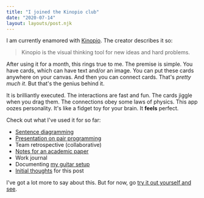 ```yaml
---
title: "I joined the Kinopio club"
date: "2020-07-14"
layout: layouts/post.njk
---
```


I am currently enamored with [Kinopio](https://kinopio.club). The creator
describes it so:

> Kinopio is the visual thinking tool for new ideas and hard problems.

After using it for a month, this rings true to me. The premise is simple. You
have cards, which can have text and/or an image. You can put these cards
anywhere on your canvas. And then you can connect cards. That's _pretty much
it_. But that's the genius behind it.

It is brilliantly executed. The interactions are fast and fun. The cards jiggle
when you drag them. The connections obey some laws of physics. This app oozes
personality. It's like a fidget toy for your brain. It **feels** perfect.

Check out what I've used it for so far:

- [Sentence diagramming](https://kinopio.club/1-corinthians-2-6-16-cq-OELYGDW0NtYKtNV4eN)
- [Presentation on pair programming](https://kinopio.club/-programming-frZwGmep_m9vHR52U7wwO)
- Team retrospective (collaborative)
- [Notes for an academic paper](https://kinopio.club/1-c2-paper-CPG9szKXfU8zFWxPyqhIj)
- Work journal
- Documenting
  [my guitar setup](https://kinopio.club/-my-guitar-setup-iIo8rVWavPruON76J_GPt)
- [Initial thoughts](https://kinopio.club/-post-joining-kinopio-club-YE-kaoG5T6Xetw2Jdiyfi)
  for this post

I've got a lot more to say about this. But for now, go
[try it out yourself and see](https://kinopio.club).

